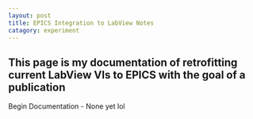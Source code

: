```yaml
---
layout: post
title: EPICS Integration to LabView Notes
catagory: experiment
---
```


## This page is my documentation of retrofitting current LabView VIs to EPICS with the goal of a publication

Begin Documentation - None yet lol
